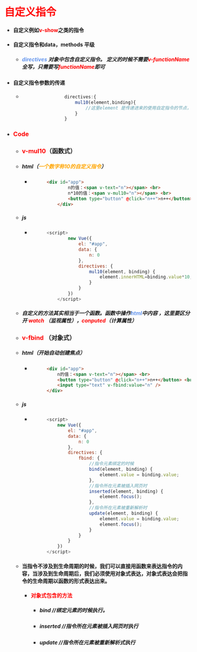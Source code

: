 # <font color='red'>自定义指令</font> 





- #### 自定义例如<font color='red'>v-show</font>之类的指令

- #### 自定义指令和data，methods 平级

  - ##### <font color='cornflowerblue'>directives</font> 对象中包含自定义指令。 定义的时候不需要<font color='red'>v-functionName</font>全写，只需要写<font color='red'>functionName</font>即可

- #### 自定义指令参数的传递

  - ```js
    				directives:{
      					mul10(element,binding){
      						//这里element 是传递进来的使用自定指令的节点， binding 是传递进来的参数
      					}
      				}
    ```

- ### <font color='red'>Code</font> 

  - ### <font color='red'>v-mul10</font>（函数式）

  - ##### html（<font color='orange'>一个数字称10的自定义指令</font>）
  
    - ```html
      		<div id="app">
        			n的值：<span v-text="n"></span> <br>
        			n*10的值：<span v-mul10="n"></span> <br>
        			<button type="button" @click="n++">n++</button>
        		</div>
      ```

  - ##### js
  
    - ```js
      		<script>
        			new Vue({
        				el: "#app",
        				data: {
        					n: 0
        				},
        				directives: {
        					mul10(element, binding) {
        						element.innerHTML=binding.value*10;
        					}
        				}
        			})
        		</script>
      ```
  
  - ##### 自定义的方法其实相当于一个函数。函数中操作<font color='cornflowerblue'>html</font>中内容 ，这里要区分开 <font color='red'>watch</font> （监视属性），<font color='red'>conputed</font>（计算属性） 
  
  - ### <font color='red'>v-fbind</font> （对象式）
  
  - #####   html（开始自动创建焦点）
  
    - ```html
      		<div id="app">
      			n的值：<span v-text="n"></span> <br>
      			<button type="button" @click="n++">n++</button> <br>
      			<input type="text" v-fbind:value="n" />
      		</div>
      ```
  
  - ##### js
  
    - ```js
      		<script>
      			new Vue({
      				el: "#app",
      				data: {
      					n: 0
      				},
      				directives: {
      					fbind: {
      						//指令元素绑定的时候
      						bind(element, binding) {
      							element.value = binding.value;
      						},
      						//指令所在元素被插入网页时
      						inserted(element, binding) {
      							element.focus();
      						},
      						//指令所在元素被重新解析时
      						update(element, binding) {
      							element.value = binding.value;
      							element.focus();
      						}
      					}
      				}
      			})
      		</script>
      ```
  
  - #### 当指令不涉及到生命周期的时候，我们可以直接用函数来表达指令的内容，当涉及到生命周期后，我们必须使用对象式表达，对象式表达会把指令的生命周期以函数的形式表达出来。
  
    - #### <font color='red'>对象式包含的方法</font>
  
      - ##### bind   //绑定元素的时候执行。
  
      - ##### inserted   //指令所在元素被插入网页时执行
  
      - ##### update   //指令所在元素被重新解析式执行











